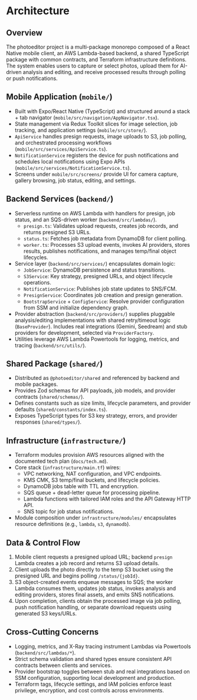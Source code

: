 # Architecture

## Overview
The photoeditor project is a multi-package monorepo composed of a React Native mobile client, an AWS Lambda-based backend, a shared TypeScript package with common contracts, and Terraform infrastructure definitions. The system enables users to capture or select photos, upload them for AI-driven analysis and editing, and receive processed results through polling or push notifications.

## Mobile Application (`mobile/`)
- Built with Expo/React Native (TypeScript) and structured around a stack + tab navigator (`mobile/src/navigation/AppNavigator.tsx`).
- State management via Redux Toolkit slices for image selection, job tracking, and application settings (`mobile/src/store/`).
- `ApiService` handles presign requests, image uploads to S3, job polling, and orchestrated processing workflows (`mobile/src/services/ApiService.ts`).
- `NotificationService` registers the device for push notifications and schedules local notifications using Expo APIs (`mobile/src/services/NotificationService.ts`).
- Screens under `mobile/src/screens/` provide UI for camera capture, gallery browsing, job status, editing, and settings.

## Backend Services (`backend/`)
- Serverless runtime on AWS Lambda with handlers for presign, job status, and an SQS-driven worker (`backend/src/lambdas/`).
  - `presign.ts`: Validates upload requests, creates job records, and returns presigned S3 URLs.
  - `status.ts`: Fetches job metadata from DynamoDB for client polling.
  - `worker.ts`: Processes S3 upload events, invokes AI providers, stores results, publishes notifications, and manages temp/final object lifecycles.
- Service layer (`backend/src/services/`) encapsulates domain logic:
  - `JobService`: DynamoDB persistence and status transitions.
  - `S3Service`: Key strategy, presigned URLs, and object lifecycle operations.
  - `NotificationService`: Publishes job state updates to SNS/FCM.
  - `PresignService`: Coordinates job creation and presign generation.
  - `BootstrapService` + `ConfigService`: Resolve provider configuration from SSM and initialize dependency graph.
- Provider abstraction (`backend/src/providers/`) supplies pluggable analysis/editing implementations with shared retry/timeout logic (`BaseProvider`). Includes real integrations (Gemini, Seedream) and stub providers for development, selected via `ProviderFactory`.
- Utilities leverage AWS Lambda Powertools for logging, metrics, and tracing (`backend/src/utils/`).

## Shared Package (`shared/`)
- Distributed as `@photoeditor/shared` and referenced by backend and mobile packages.
- Provides Zod schemas for API payloads, job models, and provider contracts (`shared/schemas/`).
- Defines constants such as size limits, lifecycle parameters, and provider defaults (`shared/constants/index.ts`).
- Exposes TypeScript types for S3 key strategy, errors, and provider responses (`shared/types/`).

## Infrastructure (`infrastructure/`)
- Terraform modules provision AWS resources aligned with the documented tech plan (`docs/tech.md`).
- Core stack (`infrastructure/main.tf`) wires:
  - VPC networking, NAT configuration, and VPC endpoints.
  - KMS CMK, S3 temp/final buckets, and lifecycle policies.
  - DynamoDB jobs table with TTL and encryption.
  - SQS queue + dead-letter queue for processing pipeline.
  - Lambda functions with tailored IAM roles and the API Gateway HTTP API.
  - SNS topic for job status notifications.
- Module composition under `infrastructure/modules/` encapsulates resource definitions (e.g., `lambda`, `s3`, `dynamodb`).

## Data & Control Flow
1. Mobile client requests a presigned upload URL; backend `presign` Lambda creates a job record and returns S3 upload details.
2. Client uploads the photo directly to the temp S3 bucket using the presigned URL and begins polling `/status/{jobId}`.
3. S3 object-created events enqueue messages to SQS; the worker Lambda consumes them, updates job status, invokes analysis and editing providers, stores final assets, and emits SNS notifications.
4. Upon completion, clients obtain the processed image via job polling, push notification handling, or separate download requests using generated S3 keys/URLs.

## Cross-Cutting Concerns
- Logging, metrics, and X-Ray tracing instrument Lambdas via Powertools (`backend/src/lambdas/*`).
- Strict schema validation and shared types ensure consistent API contracts between clients and services.
- Provider bootstrap toggles between stub and real integrations based on SSM configuration, supporting local development and production.
- Terraform tags, lifecycle settings, and IAM policies enforce least privilege, encryption, and cost controls across environments.
